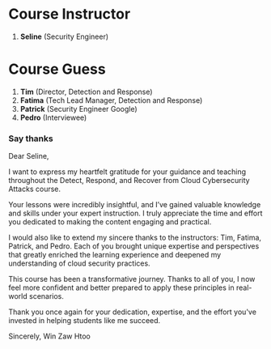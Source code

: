 # Course Instructor

1. **Seline** (Security Engineer)

# Course Guess

1. **Tim** (Director, Detection and Response)
2. **Fatima** (Tech Lead Manager, Detection and Response)
3. **Patrick** (Security Engineer Google)
4. **Pedro** (Interviewee)

### Say thanks

Dear Seline,

I want to express my heartfelt gratitude for your guidance and teaching throughout the Detect, Respond, and Recover from Cloud Cybersecurity Attacks course.

Your lessons were incredibly insightful, and I’ve gained valuable knowledge and skills under your expert instruction. I truly appreciate the time and effort you dedicated to making the content engaging and practical.

I would also like to extend my sincere thanks to the instructors:
Tim, Fatima, Patrick, and Pedro.
Each of you brought unique expertise and perspectives that greatly enriched the learning experience and deepened my understanding of cloud security practices.

This course has been a transformative journey.
Thanks to all of you, I now feel more confident and better prepared to apply these principles in real-world scenarios.

Thank you once again for your dedication, expertise, and the effort you've invested in helping students like me succeed.

Sincerely,
Win Zaw Htoo
